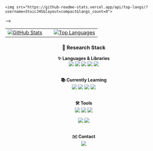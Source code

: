 <!--
## Hi there 👋
-->

<!--
<p align="center">
  <a href="https://git.io/typing-svg">
    <img src="https://readme-typing-svg.demolab.com/?lines=Ex+nihilo+nihil+fit.;Work+like+hell!" alt="Typing SVG">
  </a>
</p>

-->

<!--
<p align="center">
  <a href="https://github.com/anuraghazra/github-readme-stats">
    <!-- <img src="https://github-readme-stats.vercel.app/api/top-langs/?username=StoicJHS" alt="Top Langs"> -->
    <img src="https://github-readme-stats.vercel.app/api/top-langs/?username=StoicJHS&layout=compact&langs_count=8">
  </a>
</p>
-->

<table>
  <tr>
    <td align="left" width="50%">
      <a href="https://github.com/anuraghazra/github-readme-stats">
        <img
          src="https://github-readme-stats.vercel.app/api?username=StoicJHS&count_private=true&theme=shadow_red"
          alt="GitHub Stats"
        />
      </a>
    </td>
    <td align="right" width="50%">
      <a href="https://github.com/anuraghazra/github-readme-stats">
        <img
          src="https://github-readme-stats.vercel.app/api/top-langs/?username=StoicJHS&layout=donut"
          alt="Top Languages"
        />
      </a>
    </td>
  </tr>
</table>






<h3 align="center"> 💫 Research Stack </h3>

<div align="center">
  <!-- Languages & Libraries -->
  <b> ✨ Languages & Libraries </b><br/>
  <img src="https://img.shields.io/badge/fortran-734F96.svg?style=for-the-badge&logo=fortran&logoColor=white">
  <img src="https://img.shields.io/badge/python-3776AB.svg?style=for-the-badge&logo=python&logoColor=white">
  <img src="https://img.shields.io/badge/pandas-150458.svg?style=for-the-badge&logo=pandas&logoColor=white">
  <img src="https://img.shields.io/badge/numpy-013243.svg?style=for-the-badge&logo=numpy&logoColor=white">
  <img src="https://img.shields.io/badge/matplotlib-11557C.svg?style=for-the-badge&logo=matplotlib&logoColor=white">
  <br/><br/>

  <!-- Currently Learning -->
  <b> 📚 Currently Learning </b><br/>
  <img src="https://img.shields.io/badge/C++-00599C.svg?style=for-the-badge&logo=cplusplus&logoColor=white">
  <img src="https://img.shields.io/badge/rust-000000.svg?style=for-the-badge&logo=rust&logoColor=white">
  <img src="https://img.shields.io/badge/R-276DC3.svg?style=for-the-badge&logo=r&logoColor=white">
  <img src="https://img.shields.io/badge/SQL-1F6FEB.svg?style=for-the-badge">
  <br/><br/>

  <!-- Tools -->
  <b> 🛠️ Tools  </b><br/>
  <img src="https://img.shields.io/badge/git-F05032.svg?style=for-the-badge&logo=git&logoColor=white">
  <img src="https://img.shields.io/badge/github-181717.svg?style=for-the-badge&logo=github&logoColor=white">
  <img src="https://img.shields.io/badge/notion-000000.svg?style=for-the-badge&logo=notion&logoColor=white"> <br/>

  <img src="https://img.shields.io/badge/VS%20Code-007ACC.svg?style=for-the-badge&logo=visualstudiocode&logoColor=white">
  <img src="https://img.shields.io/badge/jupyter-F37626.svg?style=for-the-badge&logo=jupyter&logoColor=white">
  <br/><br/>

  <!-- Contact -->
  <b> ✉️ Contact  </b><br/>
  <a href="mailto:yh.nam.stoic@gmail.com">
    <img src="https://img.shields.io/badge/email-yh.nam.stoic%40gmail.com-4285F4?style=flat&logo=gmail&logoColor=white">
  </a>
</div>



<!--
**StoicJHS/StoicJHS** is a ✨ _special_ ✨ repository because its `README.md` (this file) appears on your GitHub profile.

Here are some ideas to get you started:

- 🔭 I’m currently working on ...
- 🌱 I’m currently learning ...
- 👯 I’m looking to collaborate on ...
- 🤔 I’m looking for help with ...
- 💬 Ask me about ...
- 📫 How to reach me: ...
- 😄 Pronouns: ...
- ⚡ Fun fact: ...
-->

